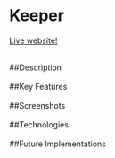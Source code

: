 # Keeper

[Live website!](https://keeper2503.herokuapp.com/#/)
<br></br>

##Description<br></br>
##Key Features<br></br>
##Screenshots<br></br>
##Technologies<br></br>
##Future Implementations<br></br>



